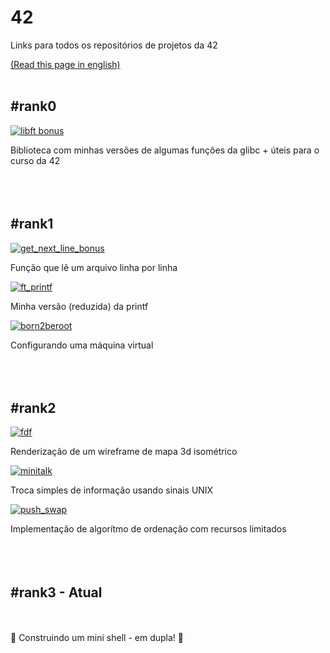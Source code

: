 # 42
Links para todos os repositórios de projetos da 42

[(Read this page in english)](https://github.com/jou-code/42/README-EN.md)
<br></br>
## #rank0

[![libft bonus](https://github.com/jou-code/jou-code/assets/145489056/8e4e8578-c531-4651-ba9e-42b2782ffa1e)](https://github.com/jou-code/libft)

Biblioteca com minhas versões de algumas funções da glibc + úteis para o curso da 42
<br></br>
<br></br>

## #rank1

[![get_next_line_bonus](https://github.com/jou-code/jou-code/assets/145489056/10f39184-8845-4f66-90a3-dcefd8a350e6)](https://github.com/jou-code/get_next_line)

Função que lê um arquivo linha por linha

[![ft_printf](https://github.com/jou-code/jou-code/assets/145489056/0b9eab9a-6a36-4985-b61b-c3d223b2fc4d)](https://github.com/jou-code/ft_printf)

Minha versão (reduzida) da printf

[![born2beroot](https://github.com/jou-code/jou-code/assets/145489056/f89f0e48-6e0a-411b-b1a6-b0748b7eb01c)](https://github.com/jou-code/born2beroot)

Configurando uma máquina virtual
<br></br>
<br></br>

## #rank2

[![fdf](https://github.com/jou-code/42-project-badges/blob/main/badges/fdfe.png)](https://github.com/jou-code/fdf)

Renderização de um wireframe de mapa 3d isométrico

[![minitalk](https://github.com/jou-code/42-project-badges/raw/main/badges/minitalke.png)](https://github.com/jou-code/minitalk)

Troca simples de informação usando sinais UNIX

[![push_swap](https://github.com/jou-code/42-project-badges/raw/main/badges/push_swape.png)](https://github.com/jou-code/push_swap)

Implementação de algorítmo de ordenação com recursos limitados
<br></br>
<br></br>

## #rank3 - Atual
<br></br>
🚧 Construindo um mini shell - em dupla! 🚧
<br></br>
